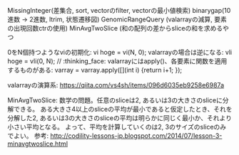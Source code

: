 MissingInteger(差集合, sort, vector<int>のfilter, vector<int>の最小値検索)
binarygap(10進数 -> 2進数, ltrim, 状態遷移図)
GenomicRangeQuery (valarrayの減算, 要素の出現回数ctrの使用)
MinAvgTwoSlice (和の配列の差からsliceの和を求めるやつ

0をN個持つようなviの初期化: vi hoge = vi(N, 0);
valarrayの場合は逆になる: vli hoge = vli(0, N); // :thinking_face:
valarrayにはapply()、各要素に関数を適用するものがある: varray = varray.apply([](int i) {return i+1; });

valarrayの演算系: https://qiita.com/vs4sh/items/096d6035eb9258e6987a

MinAvgTwoSlice: 数学の問題。任意のsliceは2, あるいは3の大きさのsliceに分解できる。
ある大きさ4以上のsliceの平均が最小であると仮定したとき、それを分解した2, あるいは3の大きさのsliceの平均は明らかに同じく最小か、それより小さい平均となる。
よって、平均を計算していくのは2, 3のサイズのsliceのみでよい。
参考: http://codility-lessons-jp.blogspot.com/2014/07/lesson-3-minavgtwoslice.html
